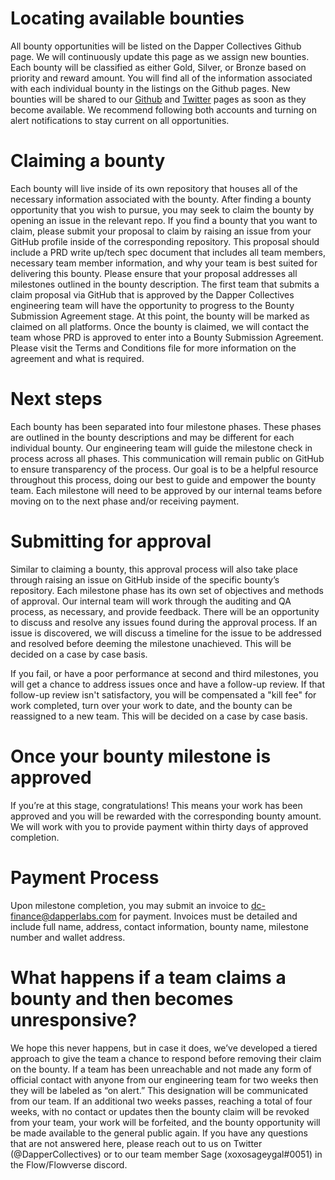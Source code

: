 # Locating available bounties
All bounty opportunities will be listed on the Dapper Collectives Github page. We will continuously update this page as we assign new bounties. Each bounty will be classified as either Gold, Silver, or Bronze based on priority and reward amount. You will find all of the information associated with each individual bounty in the listings on the Github pages. 
New bounties will be shared to our [Github](https://github.com/dappercollectives) and [Twitter](https://twitter.com/_Collectives_) pages as soon as they become available. We recommend following both accounts and turning on alert notifications to stay current on all opportunities.

# Claiming a bounty
Each bounty will live inside of its own repository that houses all of the necessary information associated with the bounty. After finding a bounty opportunity that you wish to pursue, you may seek to claim the bounty by opening an issue in the relevant repo. If you find a bounty that you want to claim, please submit your proposal to claim by raising an issue from your GitHub profile inside of the corresponding repository. This proposal should include a PRD write up/tech spec document that includes all team members, necessary team member information, and why your team is best suited for delivering this bounty. Please ensure that your proposal addresses all milestones outlined in the bounty description. The first team that submits a claim proposal via GitHub that is approved by the Dapper Collectives engineering team will have the opportunity to progress to the Bounty Submission Agreement stage. At this point, the bounty will be marked as claimed on all platforms. Once the bounty is claimed, we will contact the team whose PRD is approved to enter into a Bounty Submission Agreement. Please visit the Terms and Conditions file for more information on the agreement and what is required.

# Next steps
Each bounty has been separated into four milestone phases. These phases are outlined in the bounty descriptions and may be different for each individual bounty. Our engineering team will guide the milestone check in process across all phases. This communication will remain public on GitHub to ensure transparency of the process. Our goal is to be a helpful resource throughout this process, doing our best to guide and empower the bounty team. Each milestone will need to be approved by our internal teams before moving on to the next phase and/or receiving payment. 

# Submitting for approval
Similar to claiming a bounty, this approval process will also take place through raising an issue on GitHub inside of the specific bounty’s repository. Each milestone phase has its own set of objectives and methods of approval. Our internal team will work through the auditing and QA process, as necessary, and provide feedback. There will be an opportunity to discuss and resolve any issues found during the approval process. If an issue is discovered, we will discuss a timeline for the issue to be addressed and resolved before deeming the milestone unachieved. This will be decided on a case by case basis. 

If you fail, or have a poor performance at second and third milestones, you will get a chance to address issues once and have a follow-up review. If that follow-up review isn't satisfactory, you will be compensated a "kill fee" for work completed, turn over your work to date, and the bounty can be reassigned to a new team. This will be decided on a case by case basis. 

# Once your bounty milestone is approved
If you’re at this stage, congratulations! This means your work has been approved and you will be rewarded with the corresponding bounty amount. We will work with you to provide payment within thirty days of approved completion. 

# Payment Process
Upon milestone completion, you may submit an invoice to dc-finance@dapperlabs.com for payment. Invoices must be detailed and include full name, address, contact information, bounty name, milestone number and wallet address.  

# What happens if a team claims a bounty and then becomes unresponsive?

We hope this never happens, but in case it does, we’ve developed a tiered approach to give the team a chance to respond before removing their claim on the bounty. If a team has been unreachable and not made any form of official contact with anyone from our engineering team for two weeks then they will be labeled as “on alert.” This designation will be communicated from our team. If an additional two weeks passes, reaching a total of four weeks, with no contact or updates then the bounty claim will be revoked from your team, your work will be forfeited, and the bounty opportunity will be made available to the general public again.
If you have any questions that are not answered here, please reach out to us on Twitter (@DapperCollectives) or to our team member Sage (xoxosageygal#0051) in the Flow/Flowverse discord.
